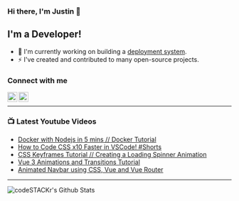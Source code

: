 ### Hi there, I'm Justin 👋

## I'm a Developer!

- 🔭 I'm currently working on building a [deployment system](https://ctrlplane.dev).
- ⚡ I've created and contributed to many open-source projects.

### Connect with me

[<img align="left" alt="jsbroks | YouTube" width="22px" src="https://cdn.jsdelivr.net/npm/simple-icons@v3/icons/youtube.svg" />][youtube]
[<img align="left" alt="jsbroks | LinkedIn" width="22px" src="https://cdn.jsdelivr.net/npm/simple-icons@v3/icons/linkedin.svg" />][linkedin]

<br />

---

### 📺 Latest Youtube Videos

<!-- YOUTUBE:START -->
- [Docker with Nodejs in 5 mins // Docker Tutorial](https://www.youtube.com/watch?v=hXhI2ZLDgQM)
- [How to Code CSS x10 Faster in VSCode! #Shorts](https://www.youtube.com/watch?v=uKZNpJ3-Gjc)
- [CSS Keyframes Tutorial // Creating a Loading Spinner Animation](https://www.youtube.com/watch?v=60OWr7VvJhE)
- [Vue 3 Animations and Transitions Tutorial](https://www.youtube.com/watch?v=XGTzLhQuFU0)
- [Animated Navbar using CSS, Vue and Vue Router](https://www.youtube.com/watch?v=CfTvye31Ad0)
<!-- YOUTUBE:END -->

---

<img align="center" alt="codeSTACKr's Github Stats" src="https://github-readme-stats.vercel.app/api?username=jsbroks&show_icons=true&hide_border=true" >


[youtube]: https://www.youtube.com/channel/UCro4e-xxAYrgwt5cOccnE0A
[github]: https://www.github.com/jsbroks
[linkedin]: https://www.linkedin.com/in/jsbroks/
